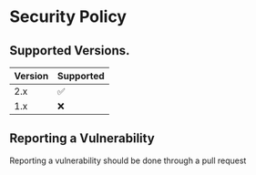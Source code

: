 # Security Policy

## Supported Versions.

| Version | Supported          |
| ------- | ------------------ |
| 2.x   | :white_check_mark: |
| 1.x   | :x:                |

## Reporting a Vulnerability

Reporting a vulnerability should be done through a pull request
